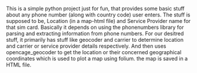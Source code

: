 This is a simple python project just for fun, that provides some basic stuff about any phone number (along with country code) user enters. The stuff is supposed to be, Location (in a map-html file) and Service Provider name for that sim card. Basically it depends on using the phonenumbers library for parsing and extracting information from phone numbers. For our desitred stuff, it primarily has stuff like geocoder and carrier to determine location and carrier or service provider details respectively. And then uses opencage_geocoder to get the location or their concerned geographical coordinates which is used to plot a map using folium. the map is saved in a HTML file. 
